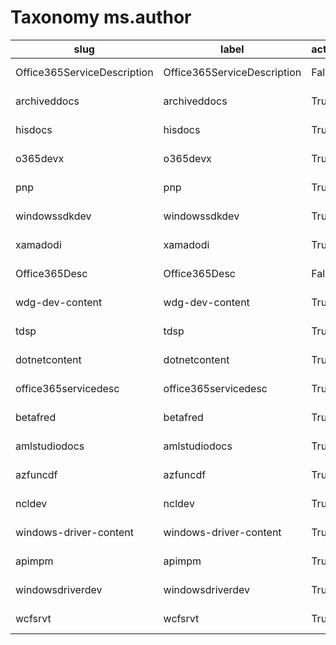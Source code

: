 # Taxonomy ms.author

|slug                           |label                          |active   |createdAt              |updatedAt              |
|-------------------------------|-------------------------------|---------|-----------------------|-----------------------|
|  Office365ServiceDescription  |  Office365ServiceDescription  |  False  |  2020/08/28 22:54:29  |  2020/08/28 22:54:29  |
|  archiveddocs                 |  archiveddocs                 |  True   |  2020/08/28 22:54:29  |  2020/08/28 22:54:29  |
|  hisdocs                      |  hisdocs                      |  True   |  2020/08/28 22:54:29  |  2020/08/28 22:54:29  |
|  o365devx                     |  o365devx                     |  True   |  2020/08/28 22:54:29  |  2020/08/28 22:54:29  |
|  pnp                          |  pnp                          |  True   |  2020/08/28 22:54:29  |  2020/08/28 22:54:29  |
|  windowssdkdev                |  windowssdkdev                |  True   |  2020/08/28 22:54:29  |  2020/08/28 22:54:29  |
|  xamadodi                     |  xamadodi                     |  True   |  2020/08/28 22:54:29  |  2020/08/28 22:54:29  |
|  Office365Desc                |  Office365Desc                |  False  |  2020/08/28 22:54:29  |  2020/08/28 22:54:29  |
|  wdg-dev-content              |  wdg-dev-content              |  True   |  2020/08/28 22:54:29  |  2020/08/28 22:54:29  |
|  tdsp                         |  tdsp                         |  True   |  2020/08/28 22:54:29  |  2020/08/28 22:54:29  |
|  dotnetcontent                |  dotnetcontent                |  True   |  2020/08/28 22:54:29  |  2020/08/28 22:54:29  |
|  office365servicedesc         |  office365servicedesc         |  True   |  2020/08/28 22:54:29  |  2020/08/28 22:54:29  |
|  betafred                     |  betafred                     |  True   |  2020/08/28 22:54:29  |  2020/08/28 22:54:29  |
|  amlstudiodocs                |  amlstudiodocs                |  True   |  2020/08/28 22:54:29  |  2020/08/28 22:54:29  |
|  azfuncdf                     |  azfuncdf                     |  True   |  2020/08/28 22:54:29  |  2020/08/28 22:54:29  |
|  ncldev                       |  ncldev                       |  True   |  2020/08/28 22:54:29  |  2020/08/28 22:54:29  |
|  windows-driver-content       |  windows-driver-content       |  True   |  2020/08/28 22:54:29  |  2020/08/28 22:54:29  |
|  apimpm                       |  apimpm                       |  True   |  2020/08/28 22:54:29  |  2020/08/28 22:54:29  |
|  windowsdriverdev             |  windowsdriverdev             |  True   |  2020/08/28 22:54:29  |  2020/08/28 22:54:29  |
|  wcfsrvt                      |  wcfsrvt                      |  True   |  2020/08/28 22:54:29  |  2020/08/28 22:54:29  |
